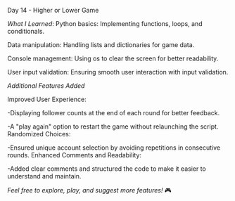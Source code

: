Day 14 - Higher or Lower Game 

*What I Learned*:
Python basics: Implementing functions, loops, and conditionals.

Data manipulation: Handling lists and dictionaries for game data.

Console management: Using os to clear the screen for better readability.

User input validation: Ensuring smooth user interaction with input validation.

*Additional Features Added*

Improved User Experience:

-Displaying follower counts at the end of each round for better feedback.

-A "play again" option to restart the game without relaunching the script.
Randomized Choices:

-Ensured unique account selection by avoiding repetitions in consecutive rounds.
Enhanced Comments and Readability:

-Added clear comments and structured the code to make it easier to understand and maintain.

*Feel free to explore, play, and suggest more features!* 🎮
